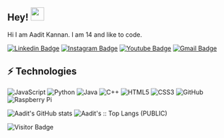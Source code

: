 ## Hey! <img src="https://raw.githubusercontent.com/aemmadi/aemmadi/master/wave.gif" width="30px">

Hi I am Aadit Kannan. I am 14 and like to code.

[![Linkedin Badge](https://img.shields.io/badge/-AaditKannan-blue?style=flat-square&logo=Linkedin&logoColor=white&link=https://www.linkedin.com/in/aadit-kannan-693bb822a/)](https://www.linkedin.com/in/aadit-kannan-693bb822a/)
[![Instagram Badge](https://img.shields.io/badge/-aaditkannan-purple?style=flat-square&logo=instagram&logoColor=white&link=https://instagram.com/aaditkannan/)](https://instagram.com/aaditkannan)
[![Youtube Badge](https://img.shields.io/badge/-aad1t-darkred?style=flat-square&logo=youtube&logoColor=white&link=https://www.youtube.com/channel/UClompjyQ83_Riyb7FtTbPdQ)](https://www.youtube.com/channel/UClompjyQ83_Riyb7FtTbPdQ)
[![Gmail Badge](https://img.shields.io/badge/-aaditkannan734@gmail.com-c14438?style=flat-square&logo=Gmail&logoColor=white&link=mailto:aaditkannan734@gmail.com)](mailto:aaditkannan734@gmail.com)

## ⚡ Technologies

![JavaScript](https://img.shields.io/badge/-JavaScript-black?style=flat-square&logo=javascript)
![Python](https://img.shields.io/badge/-Python-black?style=flat-square&logo=Python)
![Java](https://img.shields.io/badge/-java-E34A86?style=flat-square&logo=java)
![C++](https://img.shields.io/badge/-C++-00599C?style=flat-square&logo=c)
![HTML5](https://img.shields.io/badge/-HTML5-E34F26?style=flat-square&logo=html5&logoColor=white)
![CSS3](https://img.shields.io/badge/-CSS3-1572B6?style=flat-square&logo=css3)
![GitHub](https://img.shields.io/badge/-GitHub-181717?style=flat-square&logo=github)
![Raspberry Pi](https://img.shields.io/badge/-Raspberry%20Pi-C51A4A?style=flat-square&logo=Raspberry-Pi)

![Aadit's GitHub stats](https://github-readme-stats.vercel.app/api?username=AaditMassaHacka&show_icons=true&theme=tokyo_night)
<img src="https://github-readme-stats.vercel.app/api/top-langs/?username=AaditMassaHacka&langs_count=100&theme=tokyonight&layout=compact" alt="Aadit's :: Top Langs (PUBLIC)" /></p>


![Visitor Badge](https://visitor-badge.laobi.icu/badge?page_id=aaditmassahacka.aaditmassahacka)
